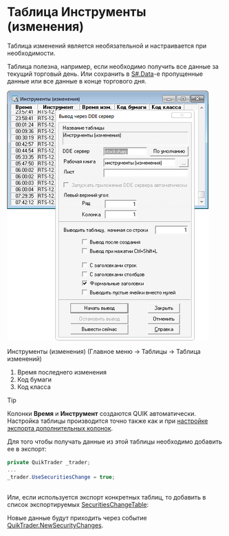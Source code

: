 # Таблица Инструменты (изменения)

Таблица изменений является необязательной и настраивается при необходимости.

Таблица полезна, например, если необходимо получить все данные за текущий торговый день. Или сохранить в [S\#.Data](Hydra.md)\-е пропущенные данные или все данные в конце торгового дня. 

![Инструменты (изменения) (Главное меню \-\> Таблицы \-\> Таблица изменений)](../images/security_changes_dde.png)

Инструменты (изменения) (Главное меню \-\> Таблицы \-\> Таблица изменений)

1. Время последнего изменения
2. Код бумаги
3. Код класса

> [!TIP]
> Колонки **Время** и **Инструмент** создаются QUIK автоматически.  
> Настройка таблицы производится точно также как и при [настройке экспорта дополнительных колонок](QuikExtendedInfoByDde.md).

Для того чтобы получать данные из этой таблицы необходимо добавить ее в экспорт:

```cs
private QuikTrader _trader;
...
_trader.UseSecuritiesChange = true;
		
```

Или, если используется экспорт конкретных таблиц, то добавить в список экспортируемых [SecuritiesChangeTable](../api/StockSharp.Quik.QuikTrader.SecuritiesChangeTable.html):

Новые данные будут приходить через событие [QuikTrader.NewSecurityChanges](../api/StockSharp.Quik.QuikTrader.NewSecurityChanges.html).
